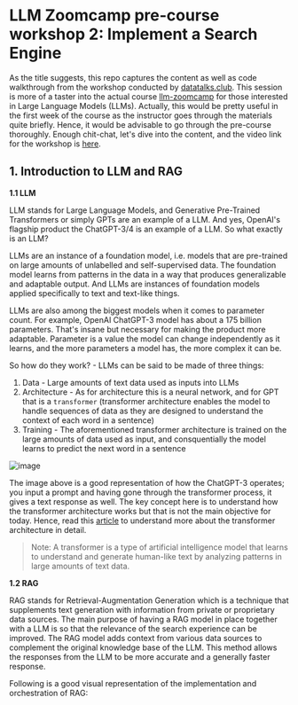 # LLM Zoomcamp pre-course workshop 2: Implement a Search Engine

As the title suggests, this repo captures the content as well as code walkthrough from the workshop conducted by [datatalks.club](https://datatalks.club/). This session is more of a taster into the actual course [llm-zoomcamp](https://github.com/DataTalksClub/llm-zoomcamp) for those interested in Large Language Models (LLMs). Actually, this would be pretty useful in the first week of the course as the instructor goes through the materials quite briefly. Hence, it would be advisable to go through the pre-course thoroughly. Enough chit-chat, let's dive into the content, and the video link for the workshop is [here](https://www.youtube.com/watch?v=nMrGK5QgPVE).

## 1. Introduction to LLM and RAG

**1.1 LLM**

LLM stands for Large Language Models, and Generative Pre-Trained Transformers or simply GPTs are an example of a LLM. And yes, OpenAI's flagship product the ChatGPT-3/4 is an example of a LLM. So what exactly is an LLM?

LLMs are an instance of a foundation model, i.e. models that are pre-trained on large amounts of unlabelled and self-supervised data. The foundation model learns from patterns in the data in a way that produces generalizable and adaptable output. And LLMs are instances of foundation models applied specifically to text and text-like things.

LLMs are also among the biggest models when it comes to parameter count. For example, OpenAI ChatGPT-3 model has about a 175 billion parameters. That's insane but necessary for making the product more adaptable. Parameter is a value the model can change independently as it learns, and the more parameters a model has, the more complex it can be.

So how do they work? - LLMs can be said to be made of three things:

1. Data - Large amounts of text data used as inputs into LLMs
2. Architecture - As for architecture this is a neural network, and for GPT that is a `transformer` (transformer architecture enables the model to handle sequences of data as they are designed to understand the context of each word in a sentence)
3. Training - The aforementioned transformer architecture is trained on the large amounts of data used as input, and consquentially the model learns to predict the next word in a sentence

![image](https://github.com/peterchettiar/llm-search-engine/assets/89821181/a917fa0d-4b5d-40ef-ab95-5a4a214b2b69)

The image above is a good representation of how the ChatGPT-3 operates; you input a prompt and having gone through the transformer process, it gives a text response as well. The key concept here is to understand how the transformer architecture works but that is not the main objective for today. Hence, read this [article](https://www.datacamp.com/tutorial/how-transformers-work) to understand more about the transformer architecture in detail.

> Note: A transformer is a type of artificial intelligence model that learns to understand and generate human-like text by analyzing patterns in large amounts of text data.

**1.2 RAG**

RAG stands for Retrieval-Augmentation Generation which is a technique that supplements text generation with information from private or proprietary data sources. The main purpose of having a RAG model in place together with a LLM is so that the relevance of the search experience can be improved. The RAG model adds context from various data sources to complement the original knowledge base of the LLM. This method allows the responses from the LLM to be more accurate and a generally faster response.

Following is a good visual representation of the implementation and orchestration of RAG:
